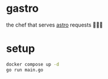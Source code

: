 # gastro
the chef that serves [astro](https://github.com/joaofnds/astro) requests 🧑‍🍳🤌

# setup
```sh
docker compose up -d
go run main.go
```
